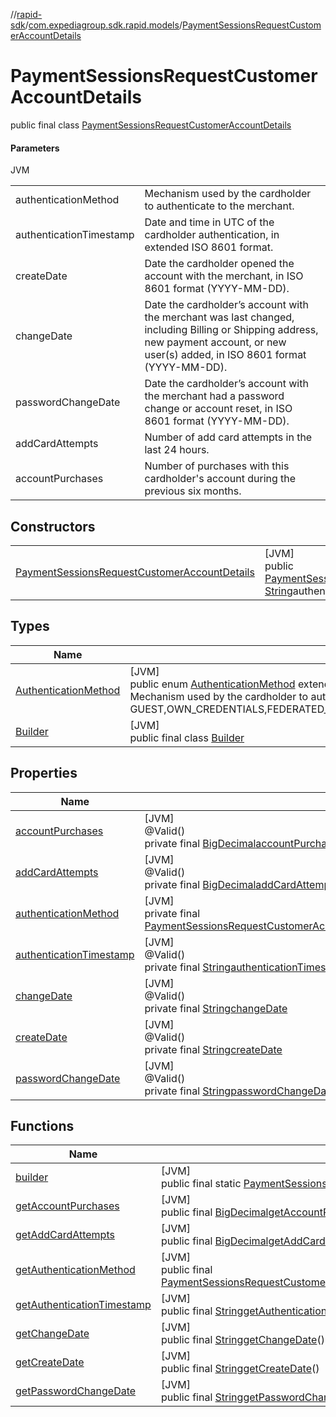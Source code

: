 //[rapid-sdk](../../../index.md)/[com.expediagroup.sdk.rapid.models](../index.md)/[PaymentSessionsRequestCustomerAccountDetails](index.md)

# PaymentSessionsRequestCustomerAccountDetails

public final class [PaymentSessionsRequestCustomerAccountDetails](index.md)

#### Parameters

JVM

| | |
|---|---|
| authenticationMethod | Mechanism used by the cardholder to authenticate to the merchant. |
| authenticationTimestamp | Date and time in UTC of the cardholder authentication, in extended ISO 8601 format. |
| createDate | Date the cardholder opened the account with the merchant, in ISO 8601 format (YYYY-MM-DD). |
| changeDate | Date the cardholder’s account with the merchant was last changed, including Billing or Shipping address, new payment account, or new user(s) added, in ISO 8601 format (YYYY-MM-DD). |
| passwordChangeDate | Date the cardholder’s account with the merchant had a password change or account reset, in ISO 8601 format (YYYY-MM-DD). |
| addCardAttempts | Number of add card attempts in the last 24 hours. |
| accountPurchases | Number of purchases with this cardholder's account during the previous six months. |

## Constructors

| | |
|---|---|
| [PaymentSessionsRequestCustomerAccountDetails](-payment-sessions-request-customer-account-details.md) | [JVM]<br>public [PaymentSessionsRequestCustomerAccountDetails](index.md)[PaymentSessionsRequestCustomerAccountDetails](-payment-sessions-request-customer-account-details.md)([PaymentSessionsRequestCustomerAccountDetails.AuthenticationMethod](-authentication-method/index.md)authenticationMethod, [String](https://docs.oracle.com/javase/8/docs/api/java/lang/String.html)authenticationTimestamp, [String](https://docs.oracle.com/javase/8/docs/api/java/lang/String.html)createDate, [String](https://docs.oracle.com/javase/8/docs/api/java/lang/String.html)changeDate, [String](https://docs.oracle.com/javase/8/docs/api/java/lang/String.html)passwordChangeDate, [BigDecimal](https://docs.oracle.com/javase/8/docs/api/java/math/BigDecimal.html)addCardAttempts, [BigDecimal](https://docs.oracle.com/javase/8/docs/api/java/math/BigDecimal.html)accountPurchases) |

## Types

| Name | Summary |
|---|---|
| [AuthenticationMethod](-authentication-method/index.md) | [JVM]<br>public enum [AuthenticationMethod](-authentication-method/index.md) extends [Enum](https://docs.oracle.com/javase/8/docs/api/java/lang/Enum.html)&lt;[PaymentSessionsRequestCustomerAccountDetails.AuthenticationMethod](-authentication-method/index.md)&gt;<br>Mechanism used by the cardholder to authenticate to the merchant. Values: GUEST,OWN_CREDENTIALS,FEDERATED_ID,ISSUER_CREDENTIALS,THIRD_PARTY_AUTHENTICATION,FIDO_AUTHENTICATION |
| [Builder](-builder/index.md) | [JVM]<br>public final class [Builder](-builder/index.md) |

## Properties

| Name | Summary |
|---|---|
| [accountPurchases](index.md#35196081%2FProperties%2F700308213) | [JVM]<br>@Valid()<br>private final [BigDecimal](https://docs.oracle.com/javase/8/docs/api/java/math/BigDecimal.html)[accountPurchases](index.md#35196081%2FProperties%2F700308213) |
| [addCardAttempts](index.md#631466381%2FProperties%2F700308213) | [JVM]<br>@Valid()<br>private final [BigDecimal](https://docs.oracle.com/javase/8/docs/api/java/math/BigDecimal.html)[addCardAttempts](index.md#631466381%2FProperties%2F700308213) |
| [authenticationMethod](index.md#-2095422179%2FProperties%2F700308213) | [JVM]<br>private final [PaymentSessionsRequestCustomerAccountDetails.AuthenticationMethod](-authentication-method/index.md)[authenticationMethod](index.md#-2095422179%2FProperties%2F700308213) |
| [authenticationTimestamp](index.md#-1309975386%2FProperties%2F700308213) | [JVM]<br>@Valid()<br>private final [String](https://docs.oracle.com/javase/8/docs/api/java/lang/String.html)[authenticationTimestamp](index.md#-1309975386%2FProperties%2F700308213) |
| [changeDate](index.md#868085240%2FProperties%2F700308213) | [JVM]<br>@Valid()<br>private final [String](https://docs.oracle.com/javase/8/docs/api/java/lang/String.html)[changeDate](index.md#868085240%2FProperties%2F700308213) |
| [createDate](index.md#-1279691732%2FProperties%2F700308213) | [JVM]<br>@Valid()<br>private final [String](https://docs.oracle.com/javase/8/docs/api/java/lang/String.html)[createDate](index.md#-1279691732%2FProperties%2F700308213) |
| [passwordChangeDate](index.md#3806301%2FProperties%2F700308213) | [JVM]<br>@Valid()<br>private final [String](https://docs.oracle.com/javase/8/docs/api/java/lang/String.html)[passwordChangeDate](index.md#3806301%2FProperties%2F700308213) |

## Functions

| Name | Summary |
|---|---|
| [builder](builder.md) | [JVM]<br>public final static [PaymentSessionsRequestCustomerAccountDetails.Builder](-builder/index.md)[builder](builder.md)() |
| [getAccountPurchases](get-account-purchases.md) | [JVM]<br>public final [BigDecimal](https://docs.oracle.com/javase/8/docs/api/java/math/BigDecimal.html)[getAccountPurchases](get-account-purchases.md)() |
| [getAddCardAttempts](get-add-card-attempts.md) | [JVM]<br>public final [BigDecimal](https://docs.oracle.com/javase/8/docs/api/java/math/BigDecimal.html)[getAddCardAttempts](get-add-card-attempts.md)() |
| [getAuthenticationMethod](get-authentication-method.md) | [JVM]<br>public final [PaymentSessionsRequestCustomerAccountDetails.AuthenticationMethod](-authentication-method/index.md)[getAuthenticationMethod](get-authentication-method.md)() |
| [getAuthenticationTimestamp](get-authentication-timestamp.md) | [JVM]<br>public final [String](https://docs.oracle.com/javase/8/docs/api/java/lang/String.html)[getAuthenticationTimestamp](get-authentication-timestamp.md)() |
| [getChangeDate](get-change-date.md) | [JVM]<br>public final [String](https://docs.oracle.com/javase/8/docs/api/java/lang/String.html)[getChangeDate](get-change-date.md)() |
| [getCreateDate](get-create-date.md) | [JVM]<br>public final [String](https://docs.oracle.com/javase/8/docs/api/java/lang/String.html)[getCreateDate](get-create-date.md)() |
| [getPasswordChangeDate](get-password-change-date.md) | [JVM]<br>public final [String](https://docs.oracle.com/javase/8/docs/api/java/lang/String.html)[getPasswordChangeDate](get-password-change-date.md)() |

